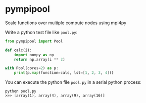 # pympipool
Scale functions over multiple compute nodes using mpi4py

Write a python test file like `pool.py`: 
```python
from pympipool import Pool

def calc(i):
    import numpy as np
    return np.array(i ** 2)

with Pool(cores=2) as p:
    print(p.map(function=calc, lst=[1, 2, 3, 4]))
```

You can execute the python file `pool.py` in a serial python process: 
```
python pool.py
>>> [array(1), array(4), array(9), array(16)]
```
